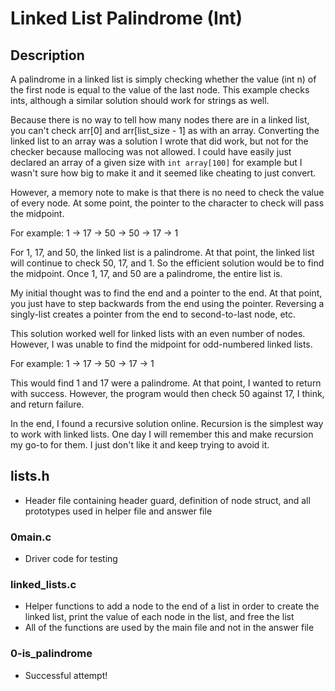 # Linked List Palindrome (Int)

## Description

A palindrome in a linked list is simply checking whether the value (int n) of the first node is equal to the value of the last node. This example checks ints, although a similar solution should work for strings as well.

Because there is no way to tell how many nodes there are in a linked list, you can't check arr[0] and arr[list_size - 1] as with an array. Converting the linked list to an array was a solution I wrote that did work, but not for the checker because mallocing was not allowed. I could have easily just declared an array of a given size with `int array[100]` for example but I wasn't sure how big to make it and it seemed like cheating to just convert.

However, a memory note to make is that there is no need to check the value of every node. At some point, the pointer to the character to check will pass the midpoint.

For example:
1 -> 17 -> 50 -> 50 -> 17 -> 1

For 1, 17, and 50, the linked list is a palindrome. At that point, the linked list will continue to check 50, 17, and 1. So the efficient solution would be to find the midpoint. Once 1, 17, and 50 are a palindrome, the entire list is.

My initial thought was to find the end and a pointer to the end. At that point, you just have to step backwards from the end using the pointer. Reversing a singly-list creates a pointer from the end to second-to-last node, etc.

This solution worked well for linked lists with an even number of nodes. However, I was unable to find the midpoint for odd-numbered linked lists.

For example:
1 -> 17 -> 50 -> 17 -> 1

This would find 1 and 17 were a palindrome. At that point, I wanted to return with success. However, the program would then check 50 against 17, I think, and return failure.

In the end, I found a recursive solution online. Recursion is the simplest way to work with linked lists. One day I will remember this and make recursion my go-to for them. I just don't like it and keep trying to avoid it.

## lists.h
- Header file containing header guard, definition of node struct, and all prototypes used in helper file and answer file

### 0main.c
- Driver code for testing

### linked_lists.c
- Helper functions to add a node to the end of a list in order to create the linked list, print the value of each node in the list, and free the list
- All of the functions are used by the main file and not in the answer file

### 0-is_palindrome
- Successful attempt!
